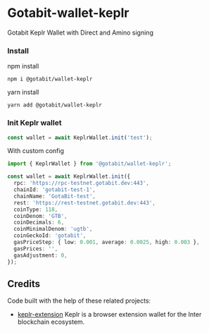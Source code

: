 # Gotabit-wallet-keplr

Gotabit Keplr Wallet with Direct and Amino signing

### Install

npm install

```
npm i @gotabit/wallet-keplr
```

yarn install

```
yarn add @gotabit/wallet-keplr
```

### Init Keplr wallet

```ts
const wallet = await KeplrWallet.init('test');
```

With custom config

```ts
import { KeplrWallet } from '@gotabit/wallet-keplr';

const wallet = await KeplrWallet.init({
  rpc: 'https://rpc-testnet.gotabit.dev:443',
  chainId: 'gotabit-test-1',
  chainName: 'GotaBit-test',
  rest: 'https://rest-testnet.gotabit.dev:443',
  coinType: 118,
  coinDenom: 'GTB',
  coinDecimals: 6,
  coinMinimalDenom: 'ugtb',
  coinGeckoId: 'gotabit',
  gasPriceStep: { low: 0.001, average: 0.0025, high: 0.003 },
  gasPrices: '',
  gasAdjustment: 0,
});
```

## Credits

Code built with the help of these related projects:

- [keplr-extension](https://github.com/chainapsis/kepler-extension) Keplr is a browser extension wallet for the Inter blockchain ecosystem.
